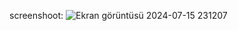 screenshoot: 
![Ekran görüntüsü 2024-07-15 231207](https://github.com/user-attachments/assets/d0eb1072-4282-483c-9c80-7bdb1ef1d7be)

